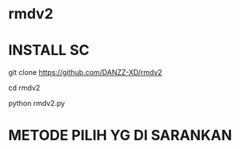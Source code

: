 # rmdv2

# INSTALL SC
git clone https://github.com/DANZZ-XD/rmdv2

cd rmdv2

python rmdv2.py

# METODE PILIH YG DI SARANKAN
